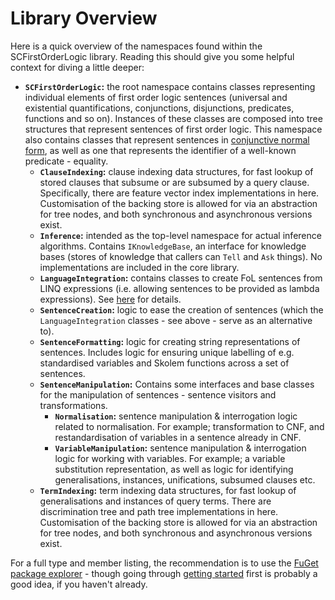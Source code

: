﻿# Library Overview

Here is a quick overview of the namespaces found within the SCFirstOrderLogic library. Reading this should give you some helpful context for diving a little deeper:

* **`SCFirstOrderLogic`:** the root namespace contains classes representing individual elements of first order logic sentences (universal and existential quantifications, conjunctions, disjunctions, predicates, functions and so on).
  Instances of these classes are composed into tree structures that represent sentences of first order logic.
  This namespace also contains classes that represent sentences in [conjunctive normal form](https://en.wikipedia.org/wiki/Conjunctive_normal_form), as well as one that represents the identifier of a well-known predicate - equality.
  * **`ClauseIndexing`:** clause indexing data structures, for fast lookup of stored clauses that subsume or are subsumed by a query clause.
    Specifically, there are feature vector index implementations in here.
    Customisation of the backing store is allowed for via an abstraction for tree nodes, and both synchronous and asynchronous versions exist.
  * **`Inference`:** intended as the top-level namespace for actual inference algorithms. Contains `IKnowledgeBase`, an interface for knowledge bases (stores of knowledge that callers can `Tell` and `Ask` things).
    No implementations are included in the core library.
  * **`LanguageIntegration`:** contains classes to create FoL sentences from LINQ expressions (i.e. allowing sentences to be provided as lambda expressions).
    See [here](beyond-getting-started/language-integration.md) for details.
  * **`SentenceCreation`:** logic to ease the creation of sentences (which the `LanguageIntegration` classes - see above - serve as an alternative to).
  * **`SentenceFormatting`:** logic for creating string representations of sentences. Includes logic for ensuring unique labelling of e.g. standardised variables and Skolem functions across a set of sentences.
  * **`SentenceManipulation`:** Contains some interfaces and base classes for the manipulation of sentences - sentence visitors and transformations.
    * **`Normalisation`:** sentence manipulation & interrogation logic related to normalisation. For example; transformation to CNF, and restandardisation of variables in a sentence already in CNF.
    * **`VariableManipulation`:** sentence manipulation & interrogation logic for working with variables. For example; a variable substitution representation, as well as logic for identifying generalisations, instances, unifications, subsumed clauses etc.
  * **`TermIndexing`:** term indexing data structures, for fast lookup of generalisations and instances of query terms. 
    There are discrimination tree and path tree implementations in here.
    Customisation of the backing store is allowed for via an abstraction for tree nodes, and both synchronous and asynchronous versions exist.

For a full type and member listing, the recommendation is to use the [FuGet package explorer](https://www.fuget.org/packages/SCFirstOrderLogic/) - though going through [getting started](getting-started.md) first is probably a good idea, if you haven't already.
